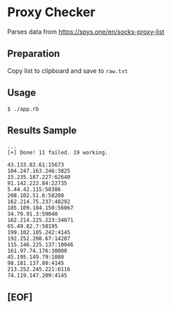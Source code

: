# Proxy Checker

Parses data from https://spys.one/en/socks-proxy-list

## Preparation 

Copy list to clipboard and save to ``raw.txt`` 

## Usage 

``$ ./app.rb``

## Results Sample

```
...
[+] Done! 11 failed. 19 working.

43.133.82.61:15673
104.247.163.246:3825
15.235.187.227:62640
91.142.222.84:22735
5.44.42.115:58386
208.102.51.6:58208
162.214.75.237:48292
185.109.184.150:56067
34.79.91.3:59040
162.214.225.223:34071
65.49.82.7:58195
199.102.105.242:4145
192.252.208.67:14287
115.146.225.137:10046
161.97.74.176:30000
45.195.149.79:1080
98.181.137.80:4145
213.252.245.221:6116
74.119.147.209:4145
```

## [EOF]



